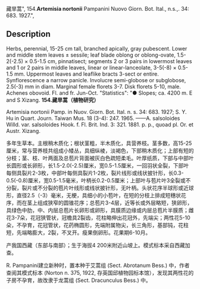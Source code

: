 藏旱蒿",
154.**Artemisia nortonii** Pampanini Nuovo Giorn. Bot. Ital., n.s.,. 34: 683. 1927.",

## Description
Herbs, perennial, 15-25 cm tall, branched apically, gray pubescent. Lower and middle stem leaves ± sessile; leaf blade oblong or oblong-ovate, 1.5-2(-2.5) × 0.5-1.5 cm, pinnatisect; segments 2 or 3 pairs in lowermost leaves and 1 or 2 pairs in middle leaves, linear or linear-lanceolate, 3-5(-8) × 0.5-1.5 mm. Uppermost leaves and leaflike bracts 3-sect or entire. Synflorescence a narrow panicle. Involucre semi-globose or subglobose, 2.5(-3) mm in diam. Marginal female florets 3-7. Disk florets 5-10, male. Achenes obovoid. Fl. and fr. Jun-Oct.
  "Statistics": "● Slopes; ca. 4200 m. E and S Xizang.
**154.藏旱蒿（植物研究）**

Artemisia nortonii Pamp. in Nuov. Giorn. Bot. Ital. n. s. 34: 683. 1927; S. Y. Hu in Quart. Journ. Taiwan Mus. 18 (3-4): 247. 1965. ——A. salsoloides Willd. var. salsoloides Hook. f. Fl. Brit. Ind. 3: 321. 1881. p. p., quoad pl. Or. et Austr. Xizang.

多年生草本。主根稍木质化；根状茎粗，半木质化，具营养枝。茎多数，高15-25厘米，常与营养枝共组成小矮丛，具细纵棱，淡褐色，下部稍木质化；上部有短的分枝；茎、枝、叶两面及总苞片背面被灰白色疏短柔毛。叶厚纸质，下部与中部叶长圆形或长卵形，长1.5-2.0(-2.5)厘米，宽0.5-1.5厘米，一回羽状全裂，下部叶每侧具裂片2-3枚，中部叶每侧具裂片1-2枚，裂片线形或线状披针形，长0.3-0.5(-0.8)厘米，宽0.5-1.5毫米，叶柄长0.2-0.5厘米；上部叶与苞片叶3全裂或不分裂，裂片或不分裂的苞片叶线形或线状披针形，无叶柄。头状花序半球形或近球形，直径2.5（-3）毫米，无梗，具细小的小苞叶，在短的分枝上排成短穗状花序，而在茎上组成狭窄的圆锥花序；总苞片3-4层，近等长或外层略短，狭卵形，具绿色中肋，中、内层总苞片长卵形或卵形，具膜质边缘或内层总苞片半膜质；雌花3-7朵，花冠狭管状，冠檐具2裂齿，花柱略伸出花冠外，先端尖；两性花5-10朵，不孕育，花冠管状，花药椭圆形，先端附属物尖，长三角形，基部钝，花柱短，先端略膨大，2裂，不叉开。瘦果倒卵形。花果期6-10月。

产我国西藏（东部与南部）；生于海拔4 200米附近山坡上。模式标本采自西藏加查。

R. Pampanini建立新种时，置本种于艾蒿组 (Sect. Abrotanum Bess.) 中，作者查阅其模式标本 (Norton n. 375, 1922, 存英国邱植物园标本馆），发现其两性花的子房不孕育，故改隶于龙蒿组 (Sect. Dracunculus Bess.) 中。
